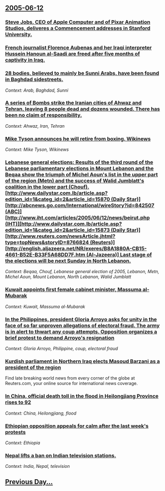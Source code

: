 ## [2005-06-12](/news/2005/06/12/index.md)

### [ Steve Jobs, CEO of Apple Computer and of Pixar Animation Studios, deliveres a Commencement addresses in Stanford University. ](/news/2005/06/12/steve-jobs-ceo-of-apple-computer-and-of-pixar-animation-studios-deliveres-a-commencement-addresses-in-stanford-university.md)
### [ French journalist Florence Aubenas and her Iraqi interpreter Hussein Hanoun al-Saadi are freed after five months of captivity in Iraq. ](/news/2005/06/12/french-journalist-florence-aubenas-and-her-iraqi-interpreter-hussein-hanoun-al-saadi-are-freed-after-five-months-of-captivity-in-iraq.md)
### [ 28 bodies, believed to mainly be Sunni Arabs, have been found in Baghdad sidestreets. ](/news/2005/06/12/28-bodies-believed-to-mainly-be-sunni-arabs-have-been-found-in-baghdad-sidestreets.md)
_Context: Arab, Baghdad, Sunni_

### [ A series of Bombs strike the Iranian cities of Ahwaz and Tehran, leaving 8 people dead and dozens wounded. There has been no claim of responsibility. ](/news/2005/06/12/a-series-of-bombs-strike-the-iranian-cities-of-ahwaz-and-tehran-leaving-8-people-dead-and-dozens-wounded-there-has-been-no-claim-of-respo.md)
_Context: Ahwaz, Iran, Tehran_

### [ Mike Tyson announces he will retire from boxing. Wikinews](/news/2005/06/12/mike-tyson-announces-he-will-retire-from-boxing-wikinews.md)
_Context: Mike Tyson, Wikinews_

### [ Lebanese general elections: Results of the third round of the Lebanese parliamentary elections in Mount Lebanon and the Beqaa show the triumph of Michel Aoun's list in the upper part of the region (Metn) and the success of Walid Jumblatt's coalition in the lower part (Chouf). [http://www.dailystar.com.lb/article.asp?edition_id=1&categ_id=2&article_id=15870 (Daily Star)] [http://abcnews.go.com/International/wireStory?id=842507 (ABC)] [http://www.iht.com/articles/2005/06/12/news/beirut.php (IHT)][http://www.dailystar.com.lb/article.asp?edition_id=1&categ_id=2&article_id=15873 (Daily Star)] [http://www.reuters.com/newsArticle.jhtml?type=topNews&storyID=8766824 (Reuters)] [http://english.aljazeera.net/NR/exeres/B8A1880A-CB15-4661-B52E-B33F5A68DD7F.htm (Al-Jazeera)] Last stage of the elections will be next Sunday in North Lebanon.](/news/2005/06/12/lebanese-general-elections-results-of-the-third-round-of-the-lebanese-parliamentary-elections-in-mount-lebanon-and-the-beqaa-show-the-triu.md)
_Context: Beqaa, Chouf, Lebanese general election of 2005, Lebanon, Metn, Michel Aoun, Mount Lebanon, North Lebanon, Walid Jumblatt_

### [ Kuwait appoints first female cabinet minister, Massuma al-Mubarak ](/news/2005/06/12/kuwait-appoints-first-female-cabinet-minister-massuma-al-mubarak.md)
_Context: Kuwait, Massuma al-Mubarak_

### [ In the Philippines, president Gloria Arroyo asks for unity in the face of so far unproven allegations of electoral fraud. The army is in alert to thwart any coup attempts. Opposition organizes a brief protest to demand Arroyo's resignation ](/news/2005/06/12/in-the-philippines-president-gloria-arroyo-asks-for-unity-in-the-face-of-so-far-unproven-allegations-of-electoral-fraud-the-army-is-in-al.md)
_Context: Gloria Arroyo, Philippine, coup, electoral fraud_

### [ Kurdish parliament in Northern Iraq elects Masoud Barzani as a president of the region ](/news/2005/06/12/kurdish-parliament-in-northern-iraq-elects-masoud-barzani-as-a-president-of-the-region.md)
Find late breaking world news from every corner of the globe at Reuters.com, your online source for international news coverage.

### [ In China, official death toll in the flood in Heilongjiang Province rises to 92 ](/news/2005/06/12/in-china-official-death-toll-in-the-flood-in-heilongjiang-province-rises-to-92.md)
_Context: China, Heilongjiang, flood_

### [ Ethiopian opposition appeals for calm after the last week's protests ](/news/2005/06/12/ethiopian-opposition-appeals-for-calm-after-the-last-week-s-protests.md)
_Context: Ethiopia_

### [ Nepal lifts a ban on Indian television stations. ](/news/2005/06/12/nepal-lifts-a-ban-on-indian-television-stations.md)
_Context: India, Nepal, television_

## [Previous Day...](/news/2005/06/11/index.md)

